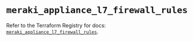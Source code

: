 # `meraki_appliance_l7_firewall_rules`

Refer to the Terraform Registry for docs: [`meraki_appliance_l7_firewall_rules`](https://registry.terraform.io/providers/ciscodevnet/meraki/1.7.1/docs/resources/appliance_l7_firewall_rules).
